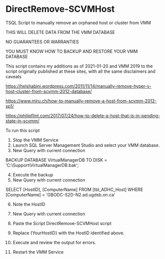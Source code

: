 # DirectRemove-SCVMHost
TSQL Script to manually remove an orphaned host or cluster from VMM

THIS WILL DELETE DATA FROM THE VMM DATABASE

NO GUARANTEES OR WARRANTIES

YOU MUST KNOW HOW TO BACKUP AND RESTORE YOUR VMM DATABASE

This script contains my additions as of 2021-01-20 and VMM 2019 to the script originally published at these sites, with all the same disclaimers and caveats

https://helshabini.wordpress.com/2011/11/14/manually-remove-hyper-v-host-cluster-from-scvmm-2012-database/

https://www.miru.ch/how-to-manually-remove-a-host-from-scvmm-2012-sp1/

https://philipflint.com/2017/07/24/how-to-delete-a-host-that-is-in-pending-state-in-scvmm/

To run this script

1. Stop the VMM Service
2. Launch SQL Server Management Studio and select your VMM database.
3. New Query with current connection

BACKUP DATABASE VirtualManagerDB TO DISK = 'C:\Support\VirtualManagerDB.bak';

4. Execute the backup
5. New Query with current connection

SELECT [HostID], [ComputerName]
FROM [tbl_ADHC_Host]
WHERE [ComputerName] = 'GBODC-S2D-N2.ad.ugdsb.on.ca'

6. Note the HostID
7. New Query with current connection
8. Paste the Script DirectRemove-SCVMHost script
9. Replace {YourHostID} with the HostID identified above.
10. Execute and review the output for errors.

11. Restart the VMM Service
